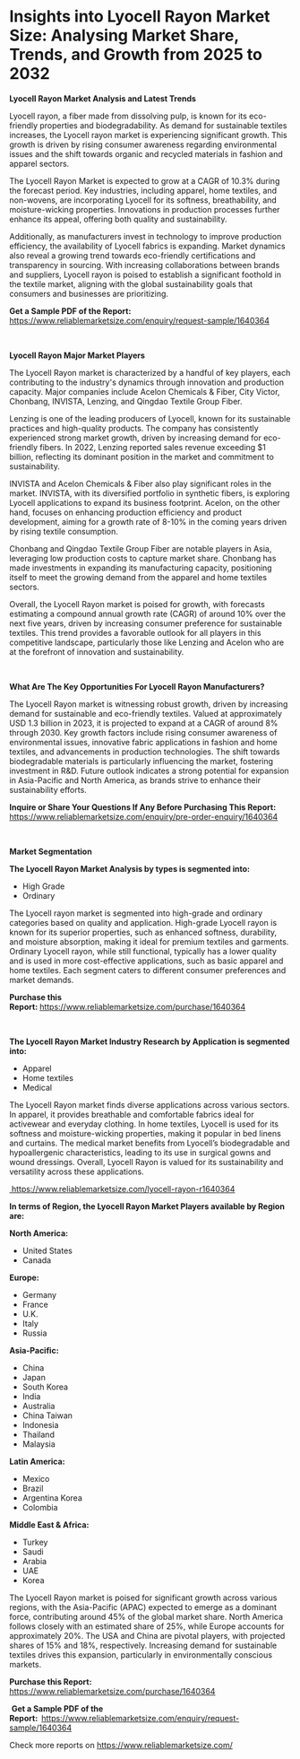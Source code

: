 <p><h1>Insights into Lyocell Rayon Market Size: Analysing Market Share, Trends, and Growth from 2025 to 2032</h1></p><p><strong>Lyocell Rayon Market Analysis and Latest Trends</strong></p>
<p><p>Lyocell rayon, a fiber made from dissolving pulp, is known for its eco-friendly properties and biodegradability. As demand for sustainable textiles increases, the Lyocell rayon market is experiencing significant growth. This growth is driven by rising consumer awareness regarding environmental issues and the shift towards organic and recycled materials in fashion and apparel sectors. </p><p>The Lyocell Rayon Market is expected to grow at a CAGR of 10.3% during the forecast period. Key industries, including apparel, home textiles, and non-wovens, are incorporating Lyocell for its softness, breathability, and moisture-wicking properties. Innovations in production processes further enhance its appeal, offering both quality and sustainability. </p><p>Additionally, as manufacturers invest in technology to improve production efficiency, the availability of Lyocell fabrics is expanding. Market dynamics also reveal a growing trend towards eco-friendly certifications and transparency in sourcing. With increasing collaborations between brands and suppliers, Lyocell rayon is poised to establish a significant foothold in the textile market, aligning with the global sustainability goals that consumers and businesses are prioritizing.</p></p>
<p><strong>Get a Sample PDF of the Report:&nbsp;</strong> <a href="https://www.reliablemarketsize.com/enquiry/request-sample/1640364?utm_campaign=3324&utm_medium=2&utm_source=Github&utm_content=ia&utm_term=31032025&utm_id=lyocell-rayon">https://www.reliablemarketsize.com/enquiry/request-sample/1640364</a></p>
<p>&nbsp;</p>
<p><strong>Lyocell Rayon Major Market Players</strong></p>
<p><p>The Lyocell Rayon market is characterized by a handful of key players, each contributing to the industry's dynamics through innovation and production capacity. Major companies include Acelon Chemicals & Fiber, City Victor, Chonbang, INVISTA, Lenzing, and Qingdao Textile Group Fiber.</p><p>Lenzing is one of the leading producers of Lyocell, known for its sustainable practices and high-quality products. The company has consistently experienced strong market growth, driven by increasing demand for eco-friendly fibers. In 2022, Lenzing reported sales revenue exceeding $1 billion, reflecting its dominant position in the market and commitment to sustainability.</p><p>INVISTA and Acelon Chemicals & Fiber also play significant roles in the market. INVISTA, with its diversified portfolio in synthetic fibers, is exploring Lyocell applications to expand its business footprint. Acelon, on the other hand, focuses on enhancing production efficiency and product development, aiming for a growth rate of 8-10% in the coming years driven by rising textile consumption.</p><p>Chonbang and Qingdao Textile Group Fiber are notable players in Asia, leveraging low production costs to capture market share. Chonbang has made investments in expanding its manufacturing capacity, positioning itself to meet the growing demand from the apparel and home textiles sectors.</p><p>Overall, the Lyocell Rayon market is poised for growth, with forecasts estimating a compound annual growth rate (CAGR) of around 10% over the next five years, driven by increasing consumer preference for sustainable textiles. This trend provides a favorable outlook for all players in this competitive landscape, particularly those like Lenzing and Acelon who are at the forefront of innovation and sustainability.</p></p>
<p>&nbsp;</p>
<p><strong>What Are The Key Opportunities For Lyocell Rayon Manufacturers?</strong></p>
<p><p>The Lyocell Rayon market is witnessing robust growth, driven by increasing demand for sustainable and eco-friendly textiles. Valued at approximately USD 1.3 billion in 2023, it is projected to expand at a CAGR of around 8% through 2030. Key growth factors include rising consumer awareness of environmental issues, innovative fabric applications in fashion and home textiles, and advancements in production technologies. The shift towards biodegradable materials is particularly influencing the market, fostering investment in R&D. Future outlook indicates a strong potential for expansion in Asia-Pacific and North America, as brands strive to enhance their sustainability efforts.</p></p>
<p><strong>Inquire or Share Your Questions If Any Before Purchasing This Report:</strong> <a href="https://www.reliablemarketsize.com/enquiry/pre-order-enquiry/1640364?utm_campaign=3324&utm_medium=2&utm_source=Github&utm_content=ia&utm_term=31032025&utm_id=lyocell-rayon">https://www.reliablemarketsize.com/enquiry/pre-order-enquiry/1640364</a></p>
<p>&nbsp;</p>
<p><strong>Market Segmentation</strong></p>
<p><strong>The Lyocell Rayon Market Analysis by types is segmented into:</strong></p>
<p><ul><li>High Grade</li><li>Ordinary</li></ul></p>
<p><p>The Lyocell rayon market is segmented into high-grade and ordinary categories based on quality and application. High-grade Lyocell rayon is known for its superior properties, such as enhanced softness, durability, and moisture absorption, making it ideal for premium textiles and garments. Ordinary Lyocell rayon, while still functional, typically has a lower quality and is used in more cost-effective applications, such as basic apparel and home textiles. Each segment caters to different consumer preferences and market demands.</p></p>
<p><strong>Purchase this Report:&nbsp;</strong><a href="https://www.reliablemarketsize.com/purchase/1640364?utm_campaign=3324&utm_medium=2&utm_source=Github&utm_content=ia&utm_term=31032025&utm_id=lyocell-rayon">https://www.reliablemarketsize.com/purchase/1640364</a></p>
<p>&nbsp;</p>
<p><strong>The Lyocell Rayon Market Industry Research by Application is segmented into:</strong></p>
<p><ul><li>Apparel</li><li>Home textiles</li><li>Medical</li></ul></p>
<p><p>The Lyocell Rayon market finds diverse applications across various sectors. In apparel, it provides breathable and comfortable fabrics ideal for activewear and everyday clothing. In home textiles, Lyocell is used for its softness and moisture-wicking properties, making it popular in bed linens and curtains. The medical market benefits from Lyocell’s biodegradable and hypoallergenic characteristics, leading to its use in surgical gowns and wound dressings. Overall, Lyocell Rayon is valued for its sustainability and versatility across these applications.</p></p>
<p><a href="https://www.reliablemarketsize.com/lyocell-rayon-r1640364?utm_campaign=3324&utm_medium=2&utm_source=Github&utm_content=ia&utm_term=31032025&utm_id=lyocell-rayon">&nbsp;https://www.reliablemarketsize.com/lyocell-rayon-r1640364</a></p>
<p><strong>In terms of Region, the Lyocell Rayon Market Players available by Region are:</strong></p>
<p>
    <p> <strong> North America: </strong>
        <ul>
            <li>United States</li>
            <li>Canada</li>
        </ul>
        </p> 
    <p> <strong> Europe: </strong>
        <ul>
            <li>Germany</li>
            <li>France</li>
            <li>U.K.</li>
            <li>Italy</li>
            <li>Russia</li>
        </ul>
        </p> 
    <p> <strong> Asia-Pacific: </strong>
        <ul>
            <li>China</li>
            <li>Japan</li>
            <li>South Korea</li>
            <li>India</li>
            <li>Australia</li>
            <li>China Taiwan</li>
            <li>Indonesia</li>
            <li>Thailand</li>
            <li>Malaysia</li>
        </ul>
        </p> 
    <p> <strong> Latin America: </strong>
        <ul>
            <li>Mexico</li>
            <li>Brazil</li>
            <li>Argentina Korea</li>
            <li>Colombia</li>
        </ul>
        </p> 
    <p> <strong> Middle East & Africa: </strong>
        <ul>
            <li>Turkey</li>
            <li>Saudi</li>
            <li>Arabia</li>
            <li>UAE</li>
            <li>Korea</li>
        </ul>
    </p>
    </p>
<p><p>The Lyocell Rayon market is poised for significant growth across various regions, with the Asia-Pacific (APAC) expected to emerge as a dominant force, contributing around 45% of the global market share. North America follows closely with an estimated share of 25%, while Europe accounts for approximately 20%. The USA and China are pivotal players, with projected shares of 15% and 18%, respectively. Increasing demand for sustainable textiles drives this expansion, particularly in environmentally conscious markets.</p></p>
<p><strong>Purchase this Report: </strong><a href="https://www.reliablemarketsize.com/purchase/1640364?utm_campaign=3324&utm_medium=2&utm_source=Github&utm_content=ia&utm_term=31032025&utm_id=lyocell-rayon">https://www.reliablemarketsize.com/purchase/1640364</a></p>
<p>&nbsp;<strong>Get a Sample PDF of the Report:&nbsp;&nbsp;</strong><a href="https://www.reliablemarketsize.com/enquiry/request-sample/1640364?utm_campaign=3324&utm_medium=2&utm_source=Github&utm_content=ia&utm_term=31032025&utm_id=lyocell-rayon">https://www.reliablemarketsize.com/enquiry/request-sample/1640364</a></p>
<p><strong></strong></p>
<p>Check more reports on <a href="https://www.reliablemarketsize.com/?utm_campaign=3324&utm_medium=2&utm_source=Github&utm_content=ia&utm_term=31032025&utm_id=lyocell-rayon">https://www.reliablemarketsize.com/</a></p>